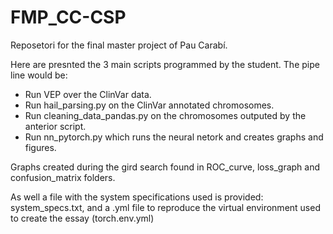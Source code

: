 # FMP_CC-CSP
Reposetori for the final master project of Pau Carabí. 

Here are presnted the 3 main scripts programmed by the student. The pipe line would be:
- Run VEP over the ClinVar data.
- Run hail_parsing.py on the ClinVar annotated chromosomes.
- Run cleaning_data_pandas.py on the chromosomes outputed by the anterior script.
- Run nn_pytorch.py which runs the neural netork and creates graphs and figures.

Graphs created during the gird search found in ROC_curve, loss_graph and confusion_matrix folders.

As well a file with the system specifications used is provided:  system_specs.txt, and a .yml file to reproduce the virtual environment used to create the essay (torch.env.yml)
